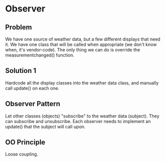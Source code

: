 # Observer

## Problem

We have one source of weather data, but a few different displays that need it. We have one class that will be called when appropriate (we don't know when, it's vendor-code). The only thing we can do is override the measurementchanged() function.

## Solution 1

Hardcode all the display classes into the weather data class, and manually call update() on each one.

## Observer Pattern

Let other classes (objects) "subscribe" to the weather data (subject). They can subscribe and unsubscribe. Each observer needs to implement an update() that the subject will call upon.

## OO Principle

Loose coupling.

